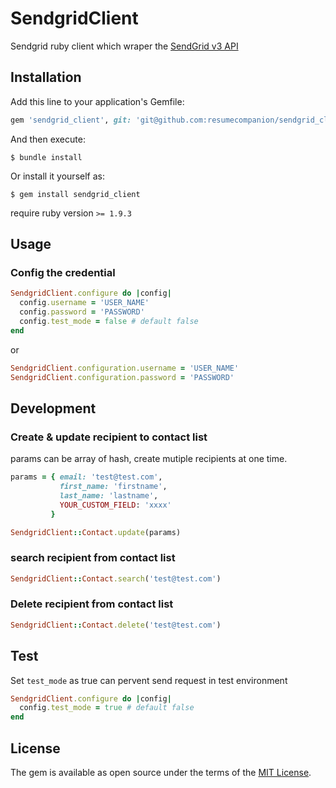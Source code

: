 # SendgridClient


Sendgrid ruby client which wraper the [SendGrid v3 API ](https://sendgrid.com/docs/API_Reference/api_v3.html)

## Installation

Add this line to your application's Gemfile:

```ruby
gem 'sendgrid_client', git: 'git@github.com:resumecompanion/sendgrid_client.git'
```

And then execute:

    $ bundle install

Or install it yourself as:

    $ gem install sendgrid_client
require ruby version `>= 1.9.3`

## Usage

### Config the credential
```ruby
SendgridClient.configure do |config|
  config.username = 'USER_NAME'
  config.password = 'PASSWORD'
  config.test_mode = false # default false
end
```
or
```ruby
SendgridClient.configuration.username = 'USER_NAME'
SendgridClient.configuration.password = 'PASSWORD'
```
## Development
### Create & update recipient to contact list
params can be array of hash, create mutiple recipients at one time.
```ruby
params = { email: 'test@test.com',
           first_name: 'firstname',
           last_name: 'lastname',  
           YOUR_CUSTOM_FIELD: 'xxxx'
         }

SendgridClient::Contact.update(params)
```
### search recipient from contact list
```ruby
SendgridClient::Contact.search('test@test.com')
```
### Delete recipient from contact list
```ruby
SendgridClient::Contact.delete('test@test.com')
```

## Test
Set `test_mode` as true can pervent send request in test environment

```ruby
SendgridClient.configure do |config|
  config.test_mode = true # default false
end
```

## License

The gem is available as open source under the terms of the [MIT License](http://opensource.org/licenses/MIT).
